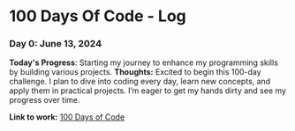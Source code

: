 # 100 Days Of Code - Log

### Day 0: June 13, 2024

**Today's Progress**:  Starting my journey to enhance my programming skills by building various projects.
**Thoughts:** Excited to begin this 100-day challenge. I plan to dive into coding every day, learn new concepts, and apply them in practical projects. I’m eager to get my hands dirty and see my progress over time.

**Link to work:** [100 Days of Code]([http://www.example.com](https://github.com/lokinagure/HundredDaysOfCode))
